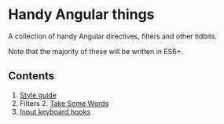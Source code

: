 # Handy Angular things

A collection of handy Angular directives, filters and other tidbits.

Note that the majority of these will be written in ES6+.

## Contents

1. [Style guide](style-guide.md)
1. Filters
	2. [Take Some Words](filters/take-some-words.md)
1. [Input keyboard hooks](input-keyboard-hooks.md)



